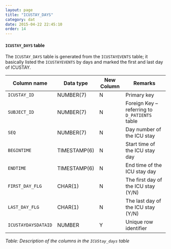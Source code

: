```yaml
---
layout: page
title: "ICUSTAY_DAYS"
category: dat
date: 2015-04-22 22:45:10
order: 14
---
```


#### ```ICUSTAY_DAYS``` table

The ```ICUSTAY_DAYS``` table is generated from the ```ICUSTAYEVENTS``` table; it basically listed the ```ICUSTAYEVENTS``` by days and marked the first and last day of ICUSTAY.

Column name | Data type | New Column | Remarks
--- | --- | --- | ---
```ICUSTAY_ID``` | NUMBER(7) | N | Primary key
```SUBJECT_ID``` | NUMBER(7) | N | Foreign Key – referring to ```D_PATIENTS``` table
```SEQ``` | NUMBER(7) | N | Day number of the ICU stay
```BEGINTIME``` | TIMESTAMP(6) | N | Start time of the ICU stay day
```ENDTIME``` | TIMESTAMP(6) | N | End time of the ICU stay day
```FIRST_DAY_FLG``` | CHAR(1) | N | The first day of the ICU stay (Y/N)
```LAST_DAY_FLG``` | CHAR(1) | N | The last day of the ICU stay (Y/N)
```ICUSTAYDAYSDATAID``` | NUMBER | Y | Unique row identifier

*Table: Description of the columns in the ```ICUStay_days``` table*